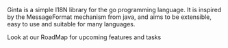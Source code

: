Ginta is a simple I18N library for the go programming language. It is inspired by the MessageFormat mechanism from java, and aims to be extensible, easy to use and suitable for many languages.

Look at our RoadMap for upcoming features and tasks
